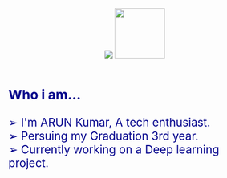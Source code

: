 <div align="center">
<img src="https://readme-typing-svg.herokuapp.com?font=Garamond&weight=700&size=40&pause=1000&color=F7CA56&random=false&width=300&lines=Hello+Pal...;Arun+here..."/>    <img height=100 width=100 src="https://user-images.githubusercontent.com/74038190/214644152-52f47eb3-5e31-4f47-8758-05c9468d5596.gif">
  </div> <br/>
<div style="color:darkblue; font-size:160%; font:Courier">
    <h3><b>Who i am...</b></h3>
    <p>
    ➢ I'm ARUN Kumar, A tech enthusiast.<br/>
    ➢ Persuing my Graduation 3rd year.<br/>
    ➢ Currently working on a Deep learning project.<br/>
   </p>
</div>

<br/> 
<div>
	
</div>
<br/>
